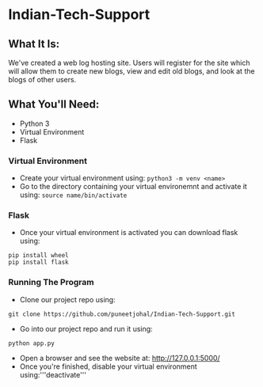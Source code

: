 # Indian-Tech-Support


## What It Is:
We've created a web log hosting site. Users will register for the site which will allow them to create new blogs, view and edit old blogs, and look at the blogs of other users.
## What You'll Need:
* Python 3
* Virtual Environment
* Flask

### Virtual Environment
* Create your virtual environment using: ```python3 -m venv <name> ```
* Go to the directory containing your virtual environemnt and activate it using: ```source name/bin/activate``` 
### Flask
* Once your virtual environment is activated you can download flask using:
```
pip install wheel
pip install flask
```
### Running The Program
* Clone our project repo using:
```
git clone https://github.com/puneetjohal/Indian-Tech-Support.git
```
* Go into our project repo and run it using:
```
python app.py
```
* Open a browser and see the website at: http://127.0.0.1:5000/
* Once you're finished, disable your virtual environment using:'''deactivate'''

